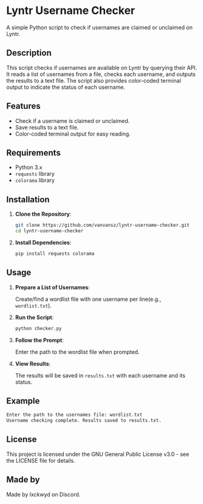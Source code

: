 # Lyntr Username Checker

A simple Python script to check if usernames are claimed or unclaimed on Lyntr.

## Description

This script checks if usernames are available on Lyntr by querying their API. It reads a list of usernames from a file, checks each username, and outputs the results to a text file. The script also provides color-coded terminal output to indicate the status of each username.

## Features

- Check if a username is claimed or unclaimed.
- Save results to a text file.
- Color-coded terminal output for easy reading.

## Requirements

- Python 3.x
- `requests` library
- `colorama` library

## Installation

1. **Clone the Repository**:
   ```bash
   git clone https://github.com/vanvansz/lyntr-username-checker.git
   cd lyntr-username-checker
   ```

2. **Install Dependencies**:
   ```bash
   pip install requests colorama
   ```

## Usage

1. **Prepare a List of Usernames**:

   Create/find a wordlist file with one username per line(e.g., `wordlist.txt`).

2. **Run the Script**:
   ```bash
   python checker.py
   ```

3. **Follow the Prompt**:

   Enter the path to the wordlist file when prompted.

4. **View Results**:

   The results will be saved in `results.txt` with each username and its status.

## Example
```bash
Enter the path to the usernames file: wordlist.txt
Username checking complete. Results saved to results.txt.
```

## License

This project is licensed under the GNU General Public License v3.0 - see the LICENSE file for details.

## Made by

Made by lxckwyd on Discord.
